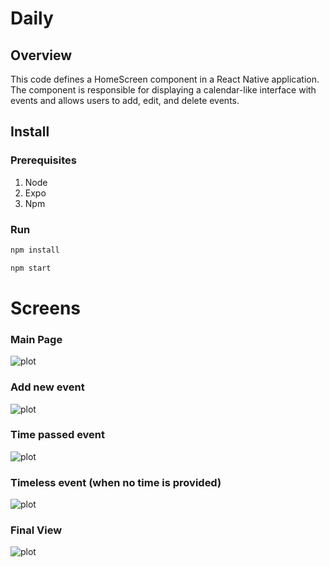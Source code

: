 # Daily

## Overview

This code defines a HomeScreen component in a React Native application. The component is responsible for displaying a calendar-like interface with events and allows users to add, edit, and delete events.

## Install

### Prerequisites

1. Node
2. Expo
3. Npm


### Run

```bash 
npm install
```

```bash 
npm start 
```

# Screens

### Main Page

![plot](./assets/screens/1.jpeg)

### Add new event

![plot](./assets/screens/2.jpeg)

### Time passed event

![plot](./assets/screens/3.jpeg)

### Timeless event (when no time is provided)

![plot](./assets/screens/4.jpeg)

### Final View

![plot](./assets/screens/5.jpeg)


